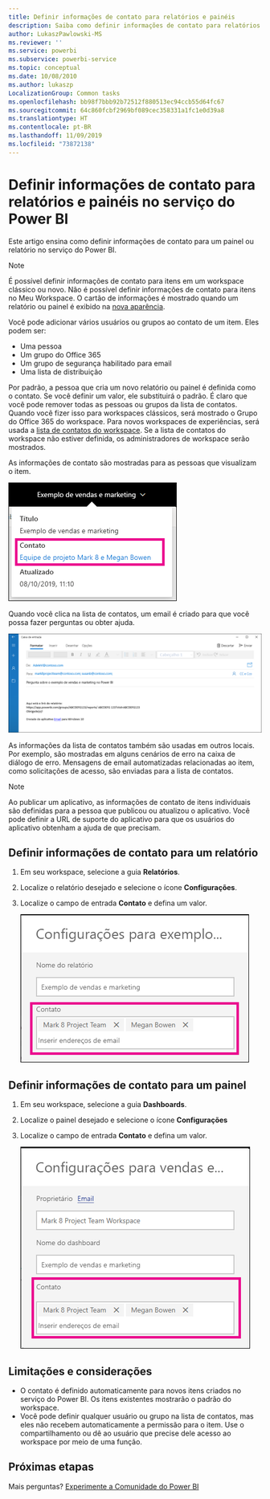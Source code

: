 ```yaml
---
title: Definir informações de contato para relatórios e painéis
description: Saiba como definir informações de contato para relatórios e painéis.
author: LukaszPawlowski-MS
ms.reviewer: ''
ms.service: powerbi
ms.subservice: powerbi-service
ms.topic: conceptual
ms.date: 10/08/2010
ms.author: lukaszp
LocalizationGroup: Common tasks
ms.openlocfilehash: bb98f7bbb92b72512f880513ec94ccb55d64fc67
ms.sourcegitcommit: 64c860fcbf2969bf089cec358331a1fc1e0d39a8
ms.translationtype: HT
ms.contentlocale: pt-BR
ms.lasthandoff: 11/09/2019
ms.locfileid: "73872138"
---
```

# <a name="set-contact-information-for-reports-and-dashboards-in-the-power-bi-service"></a>Definir informações de contato para relatórios e painéis no serviço do Power BI
Este artigo ensina como definir informações de contato para um painel ou relatório no serviço do Power BI.

> [!NOTE]
> É possível definir informações de contato para itens em um workspace clássico ou novo. Não é possível definir informações de contato para itens no Meu Workspace. O cartão de informações é mostrado quando um relatório ou painel é exibido na [nova aparência](service-new-look.md).

Você pode adicionar vários usuários ou grupos ao contato de um item. Eles podem ser:
* Uma pessoa
* Um grupo do Office 365
* Um grupo de segurança habilitado para email
* Uma lista de distribuição

Por padrão, a pessoa que cria um novo relatório ou painel é definida como o contato. Se você definir um valor, ele substituirá o padrão. É claro que você pode remover todas as pessoas ou grupos da lista de contatos. Quando você fizer isso para workspaces clássicos, será mostrado o Grupo do Office 365 do workspace. Para novos workspaces de experiências, será usada a [lista de contatos do workspace](service-create-the-new-workspaces.md#workspace-contact-list). Se a lista de contatos do workspace não estiver definida, os administradores de workspace serão mostrados.

As informações de contato são mostradas para as pessoas que visualizam o item. 

 ![contato do relatório de serviço](media/service-item-contact/service-report-contact.png)

Quando você clica na lista de contatos, um email é criado para que você possa fazer perguntas ou obter ajuda. 

 ![email de contato do serviço](media/service-item-contact/service-contact-email.png)
 
As informações da lista de contatos também são usadas em outros locais. Por exemplo, são mostradas em alguns cenários de erro na caixa de diálogo de erro. Mensagens de email automatizadas relacionadas ao item, como solicitações de acesso, são enviadas para a lista de contatos. 

> [!NOTE]
> Ao publicar um aplicativo, as informações de contato de itens individuais são definidas para a pessoa que publicou ou atualizou o aplicativo. Você pode definir a URL de suporte do aplicativo para que os usuários do aplicativo obtenham a ajuda de que precisam.

## <a name="set-contact-information-for-a-report"></a>Definir informações de contato para um relatório
1. Em seu workspace, selecione a guia **Relatórios**.
2. Localize o relatório desejado e selecione o ícone **Configurações**.
3. Localize o campo de entrada **Contato** e defina um valor.

     ![configuração de contato do relatório de serviço](media/service-item-contact/service-report-contact-setting.png)

## <a name="set-contact-information-for-a-dashboard"></a>Definir informações de contato para um painel
1. Em seu workspace, selecione a guia **Dashboards**.
2. Localize o painel desejado e selecione o ícone **Configurações**
3. Localize o campo de entrada **Contato** e defina um valor.

     ![configuração de contato do painel de serviço](media/service-item-contact/service-dashboard-contact-setting.png)

## <a name="limitations-and-considerations"></a>Limitações e considerações
* O contato é definido automaticamente para novos itens criados no serviço do Power BI. Os itens existentes mostrarão o padrão do workspace.
* Você pode definir qualquer usuário ou grupo na lista de contatos, mas eles não recebem automaticamente a permissão para o item. Use o compartilhamento ou dê ao usuário que precise dele acesso ao workspace por meio de uma função. 


## <a name="next-steps"></a>Próximas etapas

Mais perguntas? [Experimente a Comunidade do Power BI](https://community.powerbi.com/)
